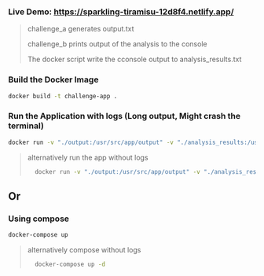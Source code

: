 ### Live Demo:  https://sparkling-tiramisu-12d8f4.netlify.app/

> challenge_a generates output.txt
>
> challenge_b prints output of the analysis to the console
>
> The docker script write the cconsole output to analysis_results.txt


### Build the Docker Image


```bash
docker build -t challenge-app .
```


### Run the Application with logs (Long output, Might crash the terminal)


```bash
docker run -v "./output:/usr/src/app/output" -v "./analysis_results:/usr/src/app/analysis_results" challenge-app
```
> alternatively run the app without logs
> ```bash
>   docker run -v "./output:/usr/src/app/output" -v "./analysis_results:/usr/src/app/analysis_results" -d challenge-app
> ```
>

## Or


### Using compose

```bash
docker-compose up 
```
> alternatively compose without logs
> ```bash
>   docker-compose up -d
> ```
>



